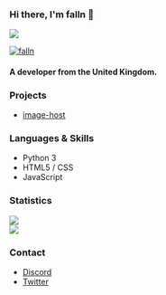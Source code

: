 ### Hi there, I'm falln 👋

![](https://komarev.com/ghpvc/?username=fallnx) <br/>
<a href="https://discord.gg/defender"><p><img align="center" src="https://discord.c99.nl/widget/theme-2/818623172412178473.png" alt="falln"/></a>
#### A developer from the United Kingdom.

### Projects

- [image-host](https://github.com/fallnx/image-host)


### Languages & Skills

- Python 3 
- HTML5 / CSS
- JavaScript

### Statistics

![](https://github-readme-stats.vercel.app/api?username=fallnx&count_private=true&show_icons=true&theme=tokyonight) <br/>
![](https://github-readme-stats.vercel.app/api/wakatime?username=fallnx&theme=tokyonight)

### Contact

- [Discord](https://discord.com/users/818623172412178473)
- [Twitter](https://twitter.com/fallnx)
